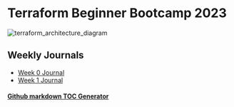 # Terraform Beginner Bootcamp 2023


![terraform_architecture_diagram](https://github.com/PinnerSinner/terraform-beginner-bootcamp-2023/assets/108472081/3cf0e4b5-b116-4ceb-9e2b-b8d6411defa7)

## Weekly Journals
- [Week 0 Journal](journal/week0.md)
- [Week 1 Journal](journal/week1.md)
  
#### [Github markdown TOC Generator](https://ecotrust-canada.github.io/markdown-toc/)